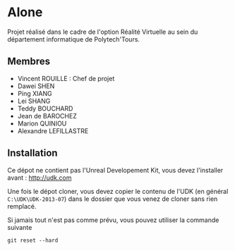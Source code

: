 Alone
=====

Projet réalisé dans le cadre de l'option Réalité Virtuelle au sein du département informatique de Polytech'Tours.


Membres
-------

- Vincent ROUILLE : Chef de projet
- Dawei SHEN
- Ping XIANG
- Lei SHANG
- Teddy BOUCHARD
- Jean de BAROCHEZ
- Marion QUINIOU
- Alexandre LEFILLASTRE

Installation
------------

Ce dépot ne contient pas l'Unreal Developement Kit, vous devez l'installer avant : http://udk.com

Une fois le dépot cloner, vous devez copier le contenu de l'UDK (en général `C:\UDK\UDK-2013-07`) dans le dossier que vous venez de cloner sans rien remplacé.

Si jamais tout n'est pas comme prévu, vous pouvez utiliser la commande suivante 

    git reset --hard
